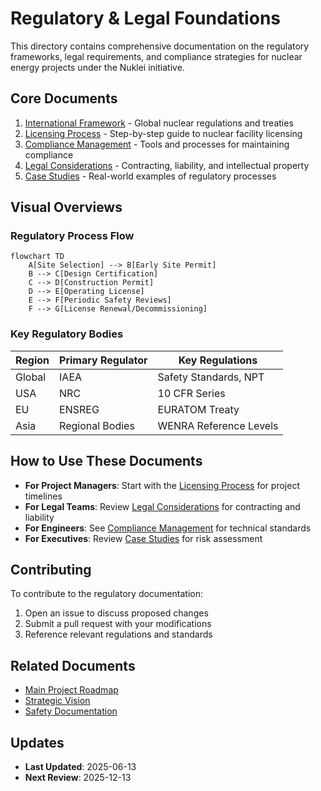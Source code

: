 # Regulatory & Legal Foundations

This directory contains comprehensive documentation on the regulatory frameworks, legal requirements, and compliance strategies for nuclear energy projects under the Nuklei initiative.

## Core Documents

1. [International Framework](international-framework.md) - Global nuclear regulations and treaties
2. [Licensing Process](licensing-process.md) - Step-by-step guide to nuclear facility licensing
3. [Compliance Management](compliance-management.md) - Tools and processes for maintaining compliance
4. [Legal Considerations](legal-considerations.md) - Contracting, liability, and intellectual property
5. [Case Studies](case-studies/) - Real-world examples of regulatory processes

## Visual Overviews

### Regulatory Process Flow

```mermaid
flowchart TD
    A[Site Selection] --> B[Early Site Permit]
    B --> C[Design Certification]
    C --> D[Construction Permit]
    D --> E[Operating License]
    E --> F[Periodic Safety Reviews]
    F --> G[License Renewal/Decommissioning]
```

### Key Regulatory Bodies

| Region | Primary Regulator | Key Regulations |
|--------|-------------------|----------------|
| Global | IAEA | Safety Standards, NPT |
| USA | NRC | 10 CFR Series |
| EU | ENSREG | EURATOM Treaty |
| Asia | Regional Bodies | WENRA Reference Levels |

## How to Use These Documents

- **For Project Managers**: Start with the [Licensing Process](licensing-process.md) for project timelines
- **For Legal Teams**: Review [Legal Considerations](legal-considerations.md) for contracting and liability
- **For Engineers**: See [Compliance Management](compliance-management.md) for technical standards
- **For Executives**: Review [Case Studies](case-studies/) for risk assessment

## Contributing

To contribute to the regulatory documentation:

1. Open an issue to discuss proposed changes
2. Submit a pull request with your modifications
3. Reference relevant regulations and standards

## Related Documents

- [Main Project Roadmap](../../nuklei_roadmap.md)
- [Strategic Vision](../01_strategic-vision/README.md)
- [Safety Documentation](../safety/README.md)

## Updates

- **Last Updated**: 2025-06-13
- **Next Review**: 2025-12-13
